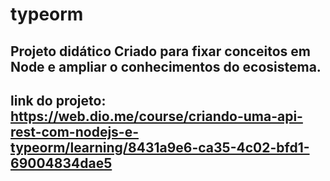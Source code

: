 # typeorm

## Projeto didático Criado para fixar conceitos em Node e ampliar o conhecimentos do ecosistema.



## link do projeto: https://web.dio.me/course/criando-uma-api-rest-com-nodejs-e-typeorm/learning/8431a9e6-ca35-4c02-bfd1-69004834dae5
